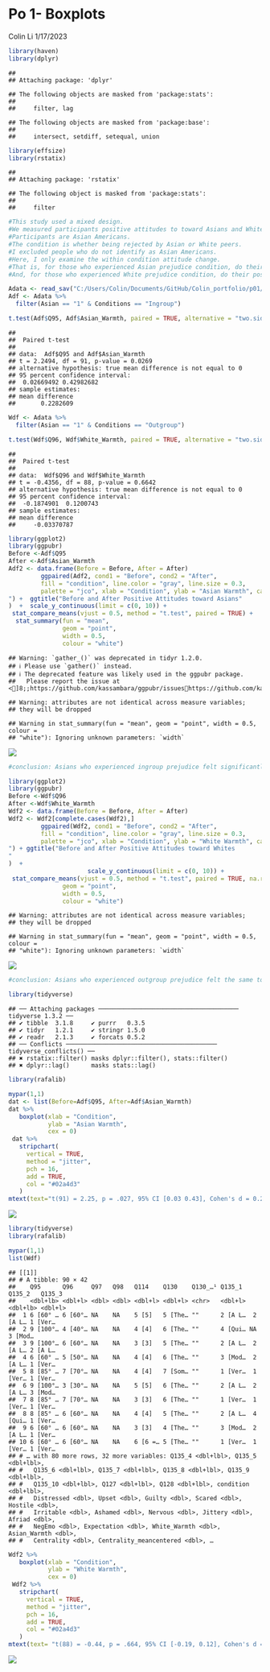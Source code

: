 Po 1- Boxplots
================
Colin Li
1/17/2023

``` r
library(haven)
library(dplyr)
```

    ## 
    ## Attaching package: 'dplyr'

    ## The following objects are masked from 'package:stats':
    ## 
    ##     filter, lag

    ## The following objects are masked from 'package:base':
    ## 
    ##     intersect, setdiff, setequal, union

``` r
library(effsize)
library(rstatix)
```

    ## 
    ## Attaching package: 'rstatix'

    ## The following object is masked from 'package:stats':
    ## 
    ##     filter

``` r
#This study used a mixed design.
#We measured participants positive attitudes to toward Asians and Whites before and after the condition.
#Participants are Asian Americans. 
#The condition is whether being rejected by Asian or White peers. 
#I excluded people who do not identify as Asian Americans.
#Here, I only examine the within condition attitude change.
#That is, for those who experienced Asian prejudice condition, do their positive attitudes decrease toward Asians?
#And, for those who experienced White prejudice condition, do their positive attitudes decrease toward Whites? 

Adata <- read_sav("C:/Users/Colin/Documents/GitHub/Colin_portfolio/p01/data/AQ.sav")
Adf <- Adata %>% 
  filter(Asian == "1" & Conditions == "Ingroup")

t.test(Adf$Q95, Adf$Asian_Warmth, paired = TRUE, alternative = "two.sided") 
```

    ## 
    ##  Paired t-test
    ## 
    ## data:  Adf$Q95 and Adf$Asian_Warmth
    ## t = 2.2494, df = 91, p-value = 0.0269
    ## alternative hypothesis: true mean difference is not equal to 0
    ## 95 percent confidence interval:
    ##  0.02669492 0.42982682
    ## sample estimates:
    ## mean difference 
    ##       0.2282609

``` r
Wdf <- Adata %>%
  filter(Asian == "1" & Conditions == "Outgroup")

t.test(Wdf$Q96, Wdf$White_Warmth, paired = TRUE, alternative = "two.sided")
```

    ## 
    ##  Paired t-test
    ## 
    ## data:  Wdf$Q96 and Wdf$White_Warmth
    ## t = -0.4356, df = 88, p-value = 0.6642
    ## alternative hypothesis: true mean difference is not equal to 0
    ## 95 percent confidence interval:
    ##  -0.1874901  0.1200743
    ## sample estimates:
    ## mean difference 
    ##     -0.03370787

``` r
library(ggplot2)
library(ggpubr)
Before <-Adf$Q95
After <-Adf$Asian_Warmth
Adf2 <- data.frame(Before = Before, After = After)
         ggpaired(Adf2, cond1 = "Before", cond2 = "After",
         fill = "condition", line.color = "gray", line.size = 0.3,
         palette = "jco", xlab = "Condition", ylab = "Asian Warmth", caption = "t(91) = 2.25, 95% CI [0.03 0.43], Cohen's d = 0.24
") +  ggtitle("Before and After Positive Attitudes toward Asians"
)  +  scale_y_continuous(limit = c(0, 10)) +
 stat_compare_means(vjust = 0.5, method = "t.test", paired = TRUE) +
  stat_summary(fun = "mean",
               geom = "point", 
               width = 0.5,
               colour = "white")
```

    ## Warning: `gather_()` was deprecated in tidyr 1.2.0.
    ## ℹ Please use `gather()` instead.
    ## ℹ The deprecated feature was likely used in the ggpubr package.
    ##   Please report the issue at <]8;;https://github.com/kassambara/ggpubr/issueshttps://github.com/kassambara/ggpubr/issues]8;;>.

    ## Warning: attributes are not identical across measure variables;
    ## they will be dropped

    ## Warning in stat_summary(fun = "mean", geom = "point", width = 0.5, colour =
    ## "white"): Ignoring unknown parameters: `width`

![](p01_files/figure-gfm/unnamed-chunk-2-1.png)<!-- -->

``` r
#conclusion: Asians who experienced ingroup prejudice felt significantly less warm toward Asians, compared to their baseline attitudes; the mean difference is only .22, so it's not very visible in the boxplot
```

``` r
library(ggplot2)
library(ggpubr)
Before <-Wdf$Q96
After <-Wdf$White_Warmth
Wdf2 <- data.frame(Before = Before, After = After)
Wdf2 <- Wdf2[complete.cases(Wdf2),]
         ggpaired(Wdf2, cond1 = "Before", cond2 = "After",
         fill = "condition", line.color = "gray", line.size = 0.3,
         palette = "jco", xlab = "Condition", ylab = "White Warmth", caption = "t(88) = -0.44, 95% CI [-0.19, 0.12], Cohen's d = -0.05
") + ggtitle("Before and After Positive Attitudes toward Whites
"
)  +  
                      scale_y_continuous(limit = c(0, 10)) +
 stat_compare_means(vjust = 0.5, method = "t.test", paired = TRUE, na.rm = TRUE) +  stat_summary(fun = "mean",
               geom = "point", 
               width = 0.5,
               colour = "white")
```

    ## Warning: attributes are not identical across measure variables;
    ## they will be dropped

    ## Warning in stat_summary(fun = "mean", geom = "point", width = 0.5, colour =
    ## "white"): Ignoring unknown parameters: `width`

![](p01_files/figure-gfm/unnamed-chunk-3-1.png)<!-- -->

``` r
#conclusion: Asians who experienced outgroup prejudice felt the same toward Whites, compared to their baseline attitudes
```

``` r
library(tidyverse)
```

    ## ── Attaching packages ─────────────────────────────────────── tidyverse 1.3.2 ──
    ## ✔ tibble  3.1.8     ✔ purrr   0.3.5
    ## ✔ tidyr   1.2.1     ✔ stringr 1.5.0
    ## ✔ readr   2.1.3     ✔ forcats 0.5.2
    ## ── Conflicts ────────────────────────────────────────── tidyverse_conflicts() ──
    ## ✖ rstatix::filter() masks dplyr::filter(), stats::filter()
    ## ✖ dplyr::lag()      masks stats::lag()

``` r
library(rafalib)

mypar(1,1)
dat <- list(Before=Adf$Q95, After=Adf$Asian_Warmth)
dat %>%
   boxplot(xlab = "Condition",
           ylab = "Asian Warmth",
           cex = 0)
 dat %>%
   stripchart(
     vertical = TRUE,
     method = "jitter",
     pch = 16,
     add = TRUE,
     col = "#02a4d3"
   ) 
mtext(text="t(91) = 2.25, p = .027, 95% CI [0.03 0.43], Cohen's d = 0.24", side = 3, adj = 1, col = "black", cex = 0.8, font = 9)
```

![](p01_files/figure-gfm/unnamed-chunk-4-1.png)<!-- -->

``` r
library(tidyverse)
library(rafalib)

mypar(1,1)
list(Wdf)
```

    ## [[1]]
    ## # A tibble: 90 × 42
    ##    Q95      Q96     Q97   Q98   Q114    Q130    Q130_…¹ Q135_1  Q135_2   Q135_3 
    ##    <dbl+lb> <dbl+l> <dbl> <dbl> <dbl+l> <dbl+l> <chr>   <dbl+l> <dbl+lb> <dbl+l>
    ##  1 6 [60° … 6 [60°… NA    NA    5 [5]   5 [The… ""      2 [A L…  2 [A L… 1 [Ver…
    ##  2 9 [100°… 4 [40°… NA    NA    4 [4]   6 [The… ""      4 [Qui… NA       3 [Mod…
    ##  3 9 [100°… 6 [60°… NA    NA    3 [3]   5 [The… ""      2 [A L…  2 [A L… 2 [A L…
    ##  4 6 [60° … 5 [50°… NA    NA    4 [4]   6 [The… ""      3 [Mod…  2 [A L… 1 [Ver…
    ##  5 8 [85° … 7 [70°… NA    NA    4 [4]   7 [Som… ""      1 [Ver…  1 [Ver… 1 [Ver…
    ##  6 9 [100°… 3 [30°… NA    NA    5 [5]   6 [The… ""      2 [A L…  2 [A L… 3 [Mod…
    ##  7 8 [85° … 7 [70°… NA    NA    3 [3]   6 [The… ""      1 [Ver…  1 [Ver… 1 [Ver…
    ##  8 8 [85° … 6 [60°… NA    NA    4 [4]   5 [The… ""      2 [A L…  4 [Qui… 1 [Ver…
    ##  9 6 [60° … 6 [60°… NA    NA    3 [3]   4 [The… ""      3 [Mod…  2 [A L… 1 [Ver…
    ## 10 6 [60° … 6 [60°… NA    NA    6 [6 =… 5 [The… ""      1 [Ver…  1 [Ver… 1 [Ver…
    ## # … with 80 more rows, 32 more variables: Q135_4 <dbl+lbl>, Q135_5 <dbl+lbl>,
    ## #   Q135_6 <dbl+lbl>, Q135_7 <dbl+lbl>, Q135_8 <dbl+lbl>, Q135_9 <dbl+lbl>,
    ## #   Q135_10 <dbl+lbl>, Q127 <dbl+lbl>, Q128 <dbl+lbl>, condition <dbl+lbl>,
    ## #   Distressed <dbl>, Upset <dbl>, Guilty <dbl>, Scared <dbl>, Hostile <dbl>,
    ## #   Irritable <dbl>, Ashamed <dbl>, Nervous <dbl>, Jittery <dbl>, Afriad <dbl>,
    ## #   NegEmo <dbl>, Expectation <dbl>, White_Warmth <dbl>, Asian_Warmth <dbl>,
    ## #   Centrality <dbl>, Centrality_meancentered <dbl>, …

``` r
Wdf2 %>%
   boxplot(xlab = "Condition",
           ylab = "White Warmth",
           cex = 0)
 Wdf2 %>%
   stripchart(
     vertical = TRUE,
     method = "jitter",
     pch = 16,
     add = TRUE,
     col = "#02a4d3"
   )
mtext(text= "t(88) = -0.44, p = .664, 95% CI [-0.19, 0.12], Cohen's d = -0.05", side = 3, adj = 1, col = "black", cex = 0.8, font = 9)
```

![](p01_files/figure-gfm/unnamed-chunk-5-1.png)<!-- -->
